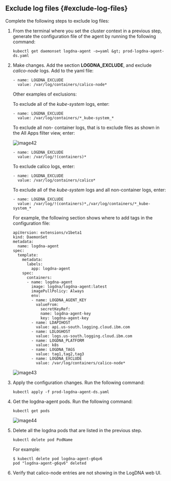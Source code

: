 ## Exclude log files {#exclude-log-files}

Complete the following steps to exclude log files:

1. From the terminal where you set the cluster context in a previous step, generate the configuration file of the agent by running the following command:

    ```
    kubectl get daemonset logdna-agent -o=yaml &gt; prod-logdna-agent-ds.yaml
    ```

2. Make changes. Add the section **LOGDNA_EXCLUDE**, and exclude *calico-node* logs. Add to the yaml file:

    ```
    - name: LOGDNA_EXCLUDE
      value: /var/log/containers/calico-node*
    ```

    Other examples of exclusions:

    To exclude all of the _kube-system_ logs, enter:

    ```
    - name: LOGDNA_EXCLUDE
      value: /var/log/containers/*_kube-system_*
    ```

    To exclude all non- container logs, that is to exclude files as shown in the All Apps filter view, enter:

    ![image42](images/logdna_img42.png)

    ```
    - name: LOGDNA_EXCLUDE
      value: /var/log/!(containers)*
    ```

    To exclude calico logs, enter:

    ```
    - name: LOGDNA_EXCLUDE
      value: /var/log/containers/calico*
    ```

    To exclude all of the _kube-system_ logs and all non-container logs, enter:

    ```
    - name: LOGDNA_EXCLUDE
      value: /var/log/!(containers)*,/var/log/containers/*_kube-system_*
    ```

    For example, the following section shows where to add tags in the configuration file:

    ```
    apiVersion: extensions/v1beta1
    kind: DaemonSet
    metadata:
      name: logdna-agent
    spec:
      template:
        metadata:
          labels:
            app: logdna-agent
        spec:
          containers:
          - name: logdna-agent
            image: logdna/logdna-agent:latest
            imagePullPolicy: Always
            env:
            - name: LOGDNA_AGENT_KEY
              valueFrom:
                secretKeyRef:
                name: logdna-agent-key
                key: logdna-agent-key
            - name: LDAPIHOST
              value: api.us-south.logging.cloud.ibm.com
            - name: LDLOGHOST
              value: logs.us-south.logging.cloud.ibm.com
            - name: LOGDNA_PLATFORM
              value: k8s
            - name: LOGDNA_TAGS
              value: tag1,tag2,tag3
            - name: LOGDNA_EXCLUDE
              value: /var/log/containers/calico-node*
    ```
    
    ![image43](images/logdna_img43.png)


3. Apply the configuration changes. Run the following command:

    ```
    kubectl apply -f prod-logdna-agent-ds.yaml
    ```

4. Get the logdna-agent pods. Run the following command:

    ```
    kubectl get pods
    ```

    ![image44](images/logdna_img44.png)

5. Delete all the logdna pods that are listed in the previous step.

    ```
    kubectl delete pod PodName
    ```

    For example:

    ```
    $ kubectl delete pod logdna-agent-g6qv6
    pod "logdna-agent-g6qv6" deleted
    ```

6. Verify that calico-node entries are not showing in the LogDNA web UI.